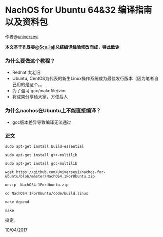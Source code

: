 # NachOS for Ubuntu 64&32 编译指南以及资料包
作者@[universeyi](https://github.com/Universeyi/)


**本文基于孔旻昊[@Scu\_laji](https://github.com/kongminhao)总结编译经验修改而成，特此致谢**
### 为什么要做这个教程？
* Redhat 太老旧
* Ubuntu, CentOS为代表的新生Linux操作系统成为最佳发行版本（因为笔者自己用的是这个。。
* 为了温习 gcc/makefile/vim
* 将成果分享给大家，方便后人
### 为什么nachos在Ubuntu上不能直接编译？
* gcc版本差异导致编译无法通过
### 正文
`sudo apt-get install build-essential`

`sudo apt-get install g++-multilib`

`sudo apt-get install gcc-multilib`

`wget https://github.com/Universeyi/nachos-for-ubuntu/blob/master/NachOS4.1ForUbuntu.zip`

`unzip  NachOS4.1ForUbuntu.zip`

`cd NachOS4.1ForUbuntu/code/build.linux `

`make depend`

`make`

搞定。

10/04/2017
